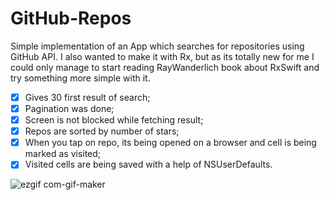 # GitHub-Repos
Simple implementation of an App which searches for repositories using GitHub API.
I also wanted to make it with Rx, but as its totally new for me I could only manage to start reading RayWanderlich book about RxSwift and try something more simple with it.


- [X] Gives 30 first result of search;
- [X] Pagination was done;
- [X] Screen is not blocked while fetching result;
- [X] Repos are sorted by number of stars;
- [X] When you tap on repo, its being opened on a browser and cell is being marked as visited;
- [X] Visited cells are being saved with a help of NSUserDefaults.

![ezgif com-gif-maker](https://user-images.githubusercontent.com/43410212/96241277-98f54580-0faa-11eb-9e23-c84cf57d5ebd.gif)
